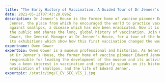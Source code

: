 ```yaml
---
title: "The Early History of Vaccination: A Guided Tour of Dr Jenner's House"
date: 2021-05-13T07:43:28.096Z
description: Dr Jenner’s House is the former home of vaccine pioneer Edward
  Jenner, the place from which he encouraged the world to practice vaccination
  against smallpox, a disease which has now been eradicated. Now it is open to
  the public and shares the long, global history of vaccination. Join Owen
  Gower, the General Manager at Dr Jenner's House, for a tour of the house and
  its exhibitions which show how this first vaccination changed the world.
expertname: Owen Gower
expertbio: Owen Gower is a museum professional and historian. As General Manager
  at Dr Jenner’s House, the former home of vaccine pioneer Edward Jenner, he is
  responsible for leading the development of the museum and its activities. He
  has a keen interest in vaccination and regularly speaks on its history, the
  eradication of smallpox, and the life of Edward Jenner.
expertpic: /static/img/C_EV_SEC_VIS_1.jpg
---
```

